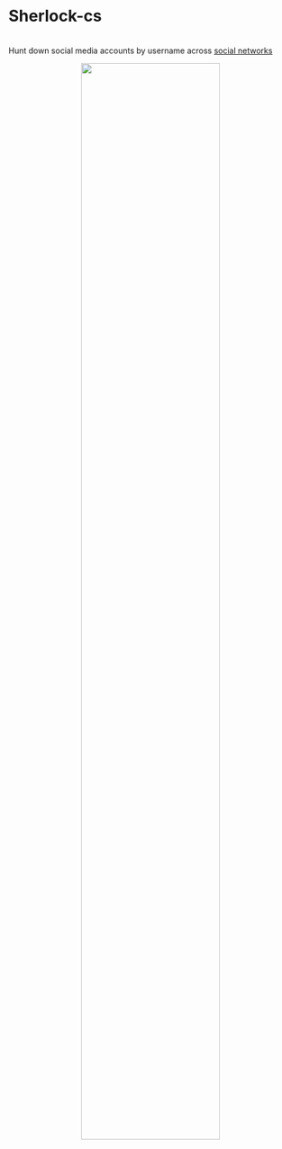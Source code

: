 <p align=center>
    <br>
    <h1>Sherlock-cs</h1>
    <br>
    <span>Hunt down social media accounts by username across <a href="https://github.com/sherlock-project/sherlock/blob/master/sites.md">social networks</a></span>
    <br>
</p>

<p align="center">
    <img width="70%" height="70%" src="https://user-images.githubusercontent.com/27065646/219638267-a5e11090-aa6e-4e77-87f7-0e95f6ad5978.png"/>
</p>